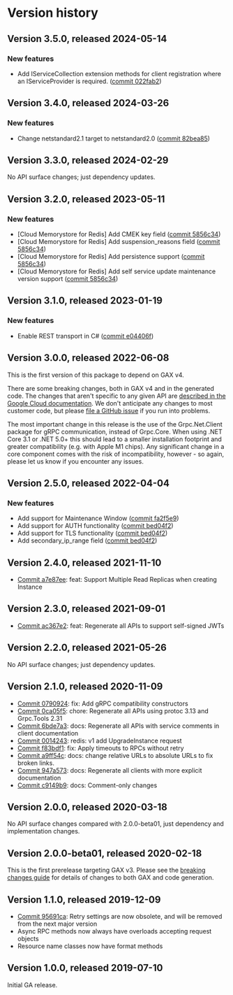 # Version history

## Version 3.5.0, released 2024-05-14

### New features

- Add IServiceCollection extension methods for client registration where an IServiceProvider is required. ([commit 022fab2](https://github.com/googleapis/google-cloud-dotnet/commit/022fab203f28fb9c608972af7f8b83f571ae5694))

## Version 3.4.0, released 2024-03-26

### New features

- Change netstandard2.1 target to netstandard2.0 ([commit 82bea85](https://github.com/googleapis/google-cloud-dotnet/commit/82bea850661975b9750ac30753528cc9d2e05240))

## Version 3.3.0, released 2024-02-29

No API surface changes; just dependency updates.

## Version 3.2.0, released 2023-05-11

### New features

- [Cloud Memorystore for Redis] Add CMEK key field ([commit 5856c34](https://github.com/googleapis/google-cloud-dotnet/commit/5856c345a5b226fe041eebdfabeb70e53d2ec9b4))
- [Cloud Memorystore for Redis] Add suspension_reasons field ([commit 5856c34](https://github.com/googleapis/google-cloud-dotnet/commit/5856c345a5b226fe041eebdfabeb70e53d2ec9b4))
- [Cloud Memorystore for Redis] Add persistence support ([commit 5856c34](https://github.com/googleapis/google-cloud-dotnet/commit/5856c345a5b226fe041eebdfabeb70e53d2ec9b4))
- [Cloud Memorystore for Redis] Add self service update maintenance version support ([commit 5856c34](https://github.com/googleapis/google-cloud-dotnet/commit/5856c345a5b226fe041eebdfabeb70e53d2ec9b4))

## Version 3.1.0, released 2023-01-19

### New features

- Enable REST transport in C# ([commit e04406f](https://github.com/googleapis/google-cloud-dotnet/commit/e04406fbc8700134ab6955e5244a5f2924a16a0a))

## Version 3.0.0, released 2022-06-08

This is the first version of this package to depend on GAX v4.

There are some breaking changes, both in GAX v4 and in the generated
code. The changes that aren't specific to any given API are [described in the Google Cloud
documentation](https://cloud.google.com/dotnet/docs/reference/help/breaking-gax4).
We don't anticipate any changes to most customer code, but please [file a
GitHub issue](https://github.com/googleapis/google-cloud-dotnet/issues/new/choose)
if you run into problems.

The most important change in this release is the use of the Grpc.Net.Client package
for gRPC communication, instead of Grpc.Core. When using .NET Core 3.1 or .NET 5.0+
this should lead to a smaller installation footprint and greater compatibility (e.g.
with Apple M1 chips). Any significant change in a core component comes with the risk
of incompatibility, however - so again, please let us know if you encounter any
issues.


## Version 2.5.0, released 2022-04-04

### New features

- Add support for Maintenance Window ([commit fa2f5e9](https://github.com/googleapis/google-cloud-dotnet/commit/fa2f5e95b580a0aa03618408b09d798c9e6d82d8))
- Add support for AUTH functionality ([commit bed04f2](https://github.com/googleapis/google-cloud-dotnet/commit/bed04f2667156b728fe42c748f71fddf613c02e7))
- Add support for TLS functionality ([commit bed04f2](https://github.com/googleapis/google-cloud-dotnet/commit/bed04f2667156b728fe42c748f71fddf613c02e7))
- Add secondary_ip_range field ([commit bed04f2](https://github.com/googleapis/google-cloud-dotnet/commit/bed04f2667156b728fe42c748f71fddf613c02e7))

## Version 2.4.0, released 2021-11-10

- [Commit a7e87ee](https://github.com/googleapis/google-cloud-dotnet/commit/a7e87ee): feat: Support Multiple Read Replicas when creating Instance

## Version 2.3.0, released 2021-09-01

- [Commit ac367e2](https://github.com/googleapis/google-cloud-dotnet/commit/ac367e2): feat: Regenerate all APIs to support self-signed JWTs

## Version 2.2.0, released 2021-05-26

No API surface changes; just dependency updates.

## Version 2.1.0, released 2020-11-09

- [Commit 0790924](https://github.com/googleapis/google-cloud-dotnet/commit/0790924): fix: Add gRPC compatibility constructors
- [Commit 0ca05f5](https://github.com/googleapis/google-cloud-dotnet/commit/0ca05f5): chore: Regenerate all APIs using protoc 3.13 and Grpc.Tools 2.31
- [Commit 6bde7a3](https://github.com/googleapis/google-cloud-dotnet/commit/6bde7a3): docs: Regenerate all APIs with service comments in client documentation
- [Commit 0014243](https://github.com/googleapis/google-cloud-dotnet/commit/0014243): redis: v1 add UpgradeInstance request
- [Commit f83bdf1](https://github.com/googleapis/google-cloud-dotnet/commit/f83bdf1): fix: Apply timeouts to RPCs without retry
- [Commit a9ff54c](https://github.com/googleapis/google-cloud-dotnet/commit/a9ff54c): docs: change relative URLs to absolute URLs to fix broken links.
- [Commit 947a573](https://github.com/googleapis/google-cloud-dotnet/commit/947a573): docs: Regenerate all clients with more explicit documentation
- [Commit c9149b9](https://github.com/googleapis/google-cloud-dotnet/commit/c9149b9): docs: Comment-only changes

## Version 2.0.0, released 2020-03-18

No API surface changes compared with 2.0.0-beta01, just dependency
and implementation changes.

## Version 2.0.0-beta01, released 2020-02-18

This is the first prerelease targeting GAX v3. Please see the [breaking changes
guide](https://cloud.google.com/dotnet/docs/reference/help/breaking-gax2)
for details of changes to both GAX and code generation.

## Version 1.1.0, released 2019-12-09

- [Commit 95691ca](https://github.com/googleapis/google-cloud-dotnet/commit/95691ca): Retry settings are now obsolete, and will be removed from the next major version
- Async RPC methods now always have overloads accepting request objects
- Resource name classes now have format methods

## Version 1.0.0, released 2019-07-10

Initial GA release.
